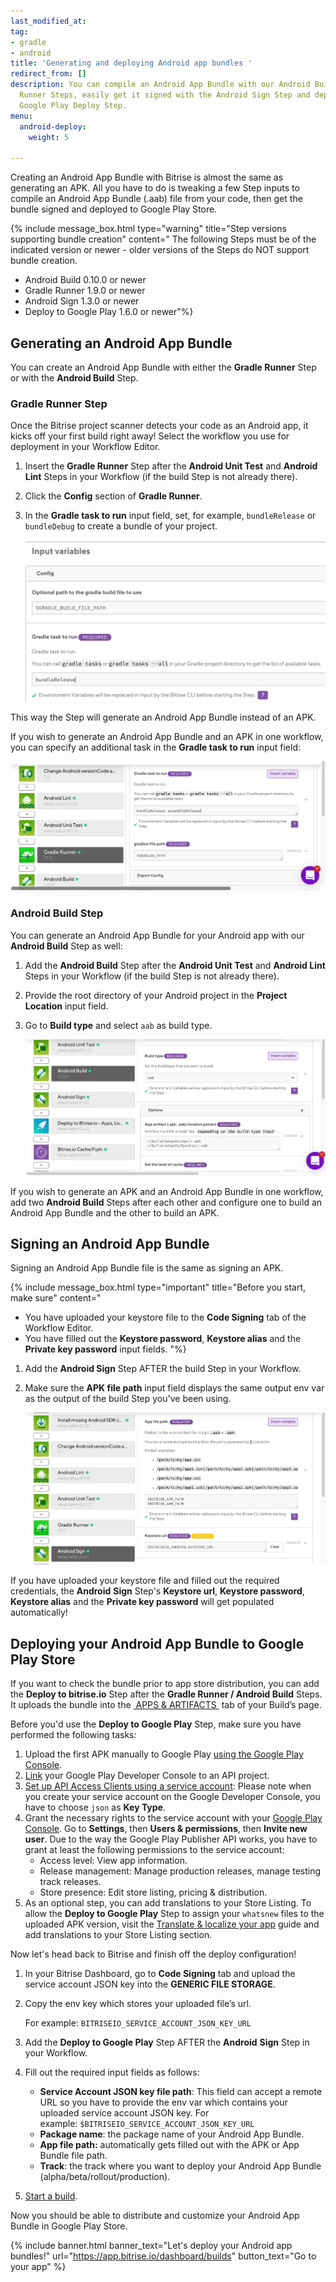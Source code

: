 ```yaml
---
last_modified_at: 
tag:
- gradle
- android
title: 'Generating and deploying Android app bundles '
redirect_from: []
description: You can compile an Android App Bundle with our Android Build and Gradle
  Runner Steps, easily get it signed with the Android Sign Step and deployed with
  Google Play Deploy Step.
menu:
  android-deploy:
    weight: 5

---
```

Creating an Android App Bundle with Bitrise is almost the same as generating an APK. All you have to do is tweaking a few Step inputs to compile an Android App Bundle (.aab) file from your code, then get the bundle signed and deployed to Google Play Store.

{% include message_box.html type="warning" title="Step versions supporting bundle creation" content=" The following Steps must be of the indicated version or newer - older versions of the Steps do NOT support bundle creation.

* Android Build 0.10.0 or newer
* Gradle Runner 1.9.0 or newer
* Android Sign 1.3.0 or newer
* Deploy to Google Play 1.6.0 or newer"%}

## Generating an Android App Bundle

You can create an Android App Bundle with either the **Gradle Runner** Step or with the **Android Build** Step.

### Gradle Runner Step

Once the Bitrise project scanner detects your code as an Android app, it kicks off your first build right away! Select the workflow you use for deployment in your Workflow Editor.

1. Insert the **Gradle Runner** Step after the **Android Unit Test** and **Android Lint** Steps in your Workflow (if the build Step is not already there).
2. Click the **Config** section of **Gradle Runner**.
3. In the **Gradle task to run** input field, set, for example, `bundleRelease` or `bundleDebug` to create a bundle of your project.

   ![{{ page.title }}](/img/bundlerelease.jpg)

This way the Step will generate an Android App Bundle instead of an APK.

If you wish to generate an Android App Bundle and an APK in one workflow, you can specify an additional task in the **Gradle task to run** input field:

![{{ page.title }}](/img/assemble-bundle-gradle-runner.jpg)

### Android Build Step

You can generate an Android App Bundle for your Android app with our **Android Build** Step as well:

1. Add the **Android Build** Step after the **Android Unit Test** and **Android Lint** Steps in your Workflow (if the build Step is not already there).
2. Provide the root directory of your Android project in the **Project Location** input field.
3. Go to **Build type** and select `aab` as build type.

   ![{{ page.title }}](/img/android-build-aab-config.jpg)

If you wish to generate an APK and an Android App Bundle in one workflow, add two **Android Build** Steps after each other and configure one to build an Android App Bundle and the other to build an APK.

## Signing an Android App Bundle

Signing an Android App Bundle file is the same as signing an APK.

{% include message_box.html type="important" title="Before you start, make sure" content="

* You have uploaded your keystore file to the **Code Signing** tab of the Workflow Editor.
* You have filled out the **Keystore password**, **Keystore alias** and the **Private key password** input fields. "%}

1. Add the **Android Sign** Step AFTER the build Step in your Workflow.
2. Make sure the **APK file path** input field displays the same output env var as the output of the build Step you've been using.

   ![{{ page.title }}](/img/android-sign-aab-apk.jpg)

If you have uploaded your keystore file and filled out the required credentials, the **Android** **Sign** Step's **Keystore url**, **Keystore password**, **Keystore alias** and the **Private key password** will get populated automatically!

## Deploying your Android App Bundle to Google Play Store

If you want to check the bundle prior to app store distribution, you can add the **Deploy to bitrise.io** Step after the **Gradle Runner / Android Build** Steps. It uploads the bundle into the [ APPS & ARTIFACTS ](https://devcenter.bitrise.io/builds/build-artifacts-online/) tab of your Build’s page.

Before you'd use the **Deploy to Google Play** Step, make sure you have performed the following tasks:

1. Upload the first APK manually to Google Play [using the Google Play Console](https://support.google.com/googleplay/android-developer/answer/113469?hl=en).
2. [Link](https://developers.google.com/android-publisher/getting_started) your Google Play Developer Console to an API project.
3. [Set up API Access Clients using a service account](https://developers.google.com/android-publisher/getting_started): Please note when you create your service account on the Google Developer Console, you have to choose `json` as **Key Type**.
4. Grant the necessary rights to the service account with your [Google Play Console](https://play.google.com/apps/publish). Go to **Settings**, then **Users & permissions**, then **Invite new user**. Due to the way the Google Play Publisher API works, you have to grant at least the following permissions to the service account:
   * Access level: View app information.
   * Release management: Manage production releases, manage testing track releases.
   * Store presence: Edit store listing, pricing & distribution.
5. As an optional step, you can add translations to your Store Listing. To allow the **Deploy to Google Play** Step to assign your `whatsnew` files to the uploaded APK version, visit the [Translate & localize your app](https://support.google.com/googleplay/android-developer/answer/3125566?hl=en) guide and add translations to your Store Listing section.

Now let's head back to Bitrise and finish off the deploy configuration!

1. In your Bitrise Dashboard, go to **Code Signing** tab and upload the service account JSON key into the **GENERIC FILE STORAGE**.
2. Copy the env key which stores your uploaded file’s url.

   For example: `BITRISEIO_SERVICE_ACCOUNT_JSON_KEY_URL`
3. Add the **Deploy to Google Play** Step AFTER the **Android** **Sign** Step in your Workflow.
4. Fill out the required input fields as follows:
   * **Service Account JSON key file path**: This field can accept a remote URL so you have to provide the env var which contains your uploaded service account JSON key. For example: `$BITRISEIO_SERVICE_ACCOUNT_JSON_KEY_URL`
   * **Package name**: the package name of your Android App Bundle.
   * **App file path:**  automatically gets filled out with the APK or App Bundle file path.
   * **Track**: the track where you want to deploy your Android App Bundle (alpha/beta/rollout/production).
5. [Start a build]().

Now you should be able to distribute and customize your Android App Bundle in Google Play Store.

{% include banner.html banner_text="Let's deploy your Android app bundles!" url="https://app.bitrise.io/dashboard/builds" button_text="Go to your app" %}